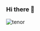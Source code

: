 ### Hi there 👋
![tenor](https://user-images.githubusercontent.com/87894673/127965683-27c9d217-5a37-4c8c-8367-21935f96ab01.gif)
<!--
**bagasp26/bagasp26** is a ✨ _special_ ✨ repository because its `README.md` (this file) appears on your GitHub profile.

Here are some ideas to get you started:

- 🔭 I’m currently working on Nothing
- 🌱 I’m currently learning Everything
- 👯 I’m looking to collaborate on ...
- 🤔 I’m looking for help with ...
- 💬 Ask me about ...
- 📫 How to reach me: ...
- 😄 Pronouns: ...
- ⚡ Fun fact: ...
-->
